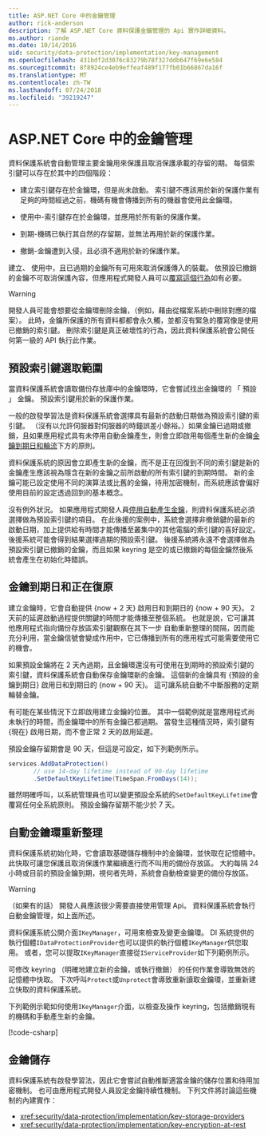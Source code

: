 ```yaml
---
title: ASP.NET Core 中的金鑰管理
author: rick-anderson
description: 了解 ASP.NET Core 資料保護金鑰管理的 Api 實作詳細資料。
ms.author: riande
ms.date: 10/14/2016
uid: security/data-protection/implementation/key-management
ms.openlocfilehash: 431bdf2d3076c83279b78f327ddb647f69e6e584
ms.sourcegitcommit: 8f8924ce4eb9effeaf489f177fb01b66867da16f
ms.translationtype: MT
ms.contentlocale: zh-TW
ms.lasthandoff: 07/24/2018
ms.locfileid: "39219247"
---
```

# <a name="key-management-in-aspnet-core"></a>ASP.NET Core 中的金鑰管理

<a name="data-protection-implementation-key-management"></a>

資料保護系統會自動管理主要金鑰用來保護且取消保護承載的存留的期。 每個索引鍵可以存在於其中的四個階段：

* 建立索引鍵存在於金鑰環，但是尚未啟動。 索引鍵不應該用於新的保護作業有足夠的時間經過之前，機碼有機會傳播到所有的機器會使用此金鑰環。

* 使用中-索引鍵存在於金鑰環，並應用於所有新的保護作業。

* 到期-機碼已執行其自然的存留期，並無法再用於新的保護作業。

* 撤銷-金鑰遭到入侵，且必須不適用於新的保護作業。

建立、 使用中，且已過期的金鑰所有可用來取消保護傳入的裝載。 依預設已撤銷的金鑰不可取消保護內容，但應用程式開發人員可以[覆寫這個行為](xref:security/data-protection/consumer-apis/dangerous-unprotect#data-protection-consumer-apis-dangerous-unprotect)如有必要。

>[!WARNING]
> 開發人員可能會想要從金鑰環刪除金鑰，（例如，藉由從檔案系統中刪除對應的檔案）。 此時，金鑰所保護的所有資料都都會永久觸，並都沒有緊急的覆寫像是使用已撤銷的索引鍵。 刪除索引鍵是真正破壞性的行為，因此資料保護系統會公開任何第一級的 API 執行此作業。

## <a name="default-key-selection"></a>預設索引鍵選取範圍

當資料保護系統會讀取備份存放庫中的金鑰環時，它會嘗試找出金鑰環的 「 預設 」 金鑰。 預設索引鍵用於新的保護作業。

一般的啟發學習法是資料保護系統會選擇具有最新的啟動日期做為預設索引鍵的索引鍵。 （沒有以允許伺服器對伺服器的時鐘誤差小餘裕。）如果金鑰已過期或撤銷，且如果應用程式具有未停用自動金鑰產生，則會立即啟用每個產生新的金鑰[金鑰到期日和輪流](xref:security/data-protection/implementation/key-management#data-protection-implementation-key-management-expiration)下方的原則。

資料保護系統的原因會立即產生新的金鑰，而不是正在回復到不同的索引鍵是新的金鑰產生應該視為隱含在新的金鑰之前所啟動的所有索引鍵的到期時間。 新的金鑰可能已設定使用不同的演算法或比舊的金鑰，待用加密機制，而系統應該會偏好使用目前的設定透過回到的基本概念。

沒有例外狀況。 如果應用程式開發人員[停用自動產生金鑰](xref:security/data-protection/configuration/overview#disableautomatickeygeneration)，則資料保護系統必須選擇做為預設索引鍵的項目。 在此後援的案例中，系統會選擇非撤銷鍵的最新的啟動日期，加上提供給有時間才能傳播至叢集中的其他電腦的索引鍵的喜好設定。 後援系統可能會得到結果選擇過期的預設索引鍵。 後援系統將永遠不會選擇做為預設索引鍵已撤銷的金鑰，而且如果 keyring 是空的或已撤銷的每個金鑰然後系統會產生在初始化時錯誤。

<a name="data-protection-implementation-key-management-expiration"></a>

## <a name="key-expiration-and-rolling"></a>金鑰到期日和正在復原

建立金鑰時，它會自動提供 {now + 2 天} 啟用日和到期日的 {now + 90 天}。 2 天前的延遲啟動過程提供關鍵的時間才能傳播至整個系統。 也就是說，它可讓其他應用程式指向備份存放區索引鍵觀察在其下一步 自動重新整理的間隔，因而能充分利用，當金鑰信號會變成作用中，它已傳播到所有的應用程式可能需要使用它的機會。

如果預設金鑰將在 2 天內過期，且金鑰環還沒有可使用在到期時的預設索引鍵的索引鍵，資料保護系統會自動保存金鑰環新的金鑰。 這個新的金鑰具有 {預設的金鑰到期日} 啟用日和到期日的 {now + 90 天}。 這可讓系統自動不中斷服務的定期輪替金鑰。

有可能在某些情況下立即啟用建立金鑰的位置。 其中一個範例就是當應用程式尚未執行的時間，而金鑰環中的所有金鑰已都過期。 當發生這種情況時，索引鍵有 {現在} 啟用日期，而不會正常 2 天的啟用延遲。

預設金鑰存留期會是 90 天，但這是可設定，如下列範例所示。

```csharp
services.AddDataProtection()
       // use 14-day lifetime instead of 90-day lifetime
       .SetDefaultKeyLifetime(TimeSpan.FromDays(14));
```

雖然明確呼叫，以系統管理員也可以變更預設全系統的`SetDefaultKeyLifetime`會覆寫任何全系統原則。 預設金鑰存留期不能少於 7 天。

## <a name="automatic-key-ring-refresh"></a>自動金鑰環重新整理

資料保護系統初始化時，它會讀取基礎儲存機制中的金鑰環，並快取在記憶體中。 此快取可讓您保護且取消保護作業繼續進行而不叫用的備份存放區。 大約每隔 24 小時或目前的預設金鑰到期，視何者先時，系統會自動檢查變更的備份存放區。

>[!WARNING]
> （如果有的話） 開發人員應該很少需要直接使用管理 Api。 資料保護系統會執行自動金鑰管理，如上面所述。

資料保護系統公開介面`IKeyManager`，可用來檢查及變更金鑰環。 DI 系統提供的執行個體`IDataProtectionProvider`也可以提供的執行個體`IKeyManager`供您取用。 或者，您可以提取`IKeyManager`直接從`IServiceProvider`如下列範例所示。

可修改 keyring （明確地建立新的金鑰，或執行撤銷） 的任何作業會導致無效的記憶體中快取。 下次呼叫`Protect`或`Unprotect`會導致重新讀取金鑰環，並重新建立快取的資料保護系統。

下列範例示範如何使用`IKeyManager`介面，以檢查及操作 keyring，包括撤銷現有的機碼和手動產生新的金鑰。

[!code-csharp[](key-management/samples/key-management.cs)]

## <a name="key-storage"></a>金鑰儲存

資料保護系統有啟發學習法，因此它會嘗試自動推斷適當金鑰的儲存位置和待用加密機制。 也可由應用程式開發人員設定金鑰持續性機制。 下列文件將討論這些機制的內建實作：

* <xref:security/data-protection/implementation/key-storage-providers>
* <xref:security/data-protection/implementation/key-encryption-at-rest>
